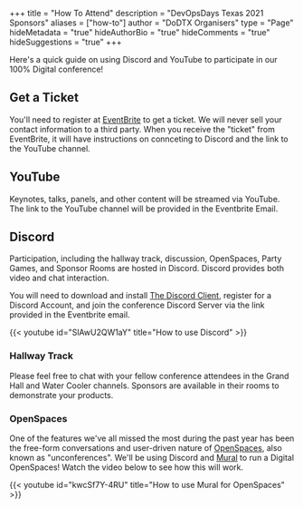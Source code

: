 +++
title = "How To Attend"
description = "DevOpsDays Texas 2021 Sponsors"
aliases = ["how-to"]
author = "DoDTX Organisers"
type = "Page"
hideMetadata = "true"
hideAuthorBio = "true"
hideComments = "true"
hideSuggestions = "true"
+++

Here's a quick guide on using Discord and YouTube to participate in our 100% Digital conference! 

## Get a Ticket

You'll need to register at [EventBrite](https://www.eventbrite.com/e/devopsdays-texas-tickets-132588572991) to get a ticket. We will never sell your contact information to a third party. When you receive the "ticket" from EventBrite, it will have instructions on connceting to Discord and the link to the YouTube channel. 

## YouTube

Keynotes, talks, panels, and other content will be streamed via YouTube. The link to the YouTube channel will be provided in the Eventbrite Email. 

## Discord

Participation, including the hallway track, discussion, OpenSpaces, Party Games, and Sponsor Rooms are hosted in Discord. Discord provides both video and chat interaction.

You will need to download and install [The Discord Client](https://discord.com/), register for a Discord Account, and join the conference Discord Server via the link provided in the Eventbrite email. 

{{< youtube id="SlAwU2QW1aY" title="How to use Discord" >}}

### Hallway Track

Please feel free to chat with your fellow conference attendees in the Grand Hall and Water Cooler channels. Sponsors are available in their rooms to demonstrate your products. 

### OpenSpaces

One of the features we've all missed the most during the past year has been the free-form conversations and user-driven nature of [OpenSpaces](https://www.agilealliance.org/glossary/open-space), also known as "unconferences". We'll be using Discord and [Mural](https://www.mural.co/) to run a Digital OpenSpaces! Watch the video below to see how this will work. 

{{< youtube id="kwcSf7Y-4RU" title="How to use Mural for OpenSpaces" >}}